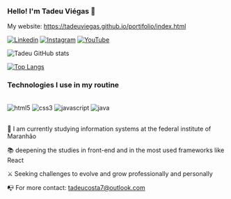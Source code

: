 ### Hello! I'm Tadeu Viégas 👋
My website: https://tadeuviegas.github.io/portifolio/index.html

[![Linkedin](https://img.shields.io/badge/LinkedIn-0077B5?style=for-the-badge&logo=linkedin&logoColor=white)](https://www.linkedin.com/in/tadeu-costa-vi%C3%A9gas-8499a41b0/)
[![Instagram](https://img.shields.io/badge/Instagram-E4405F?style=for-the-badge&logo=instagram&logoColor=white)](https://www.instagram.com/_tadeucosta/)
[![YouTube](https://img.shields.io/badge/YouTube-FF0000?style=for-the-badge&logo=youtube&logoColor=white)](https://www.youtube.com/channel/UCgYZaOZhqPVEC5qsj4JQl_Q)


![Tadeu GitHub stats](https://github-readme-stats.vercel.app/api?username=TadeuViegas&show_icons=true&theme=tokyonight)

[![Top Langs](https://github-readme-stats.vercel.app/api/top-langs/?username=anuraghazra&layout=compact)](https://github.com/anuraghazra/github-readme-stats)



### Technologies I use in my routine
<div sytle="display: inline_block"> <br/>
    <img alt="html5" src="https://img.shields.io/badge/HTML5-E34F26?style=for-the-badge&logo=html5&logoColor=white">
    <img alt="css3" src="https://img.shields.io/badge/CSS3-1572B6?style=for-the-badge&logo=css3&logoColor=white">
    <img alt="javascript" src="https://img.shields.io/badge/JavaScript-F7DF1E?style=for-the-badge&logo=javascript&logoColor=black">
    <img alt="java" src="https://img.shields.io/badge/Java-ED8B00?style=for-the-badge&logo=java&logoColor=white">
</div><br/>

📝 I am currently studying information systems at the federal institute of Maranhão

📚 deepening the studies in front-end and in the most used frameworks like React

⚔️ Seeking challenges to evolve and grow professionally and personally

📭 For more contact: tadeucosta7@outlook.com
